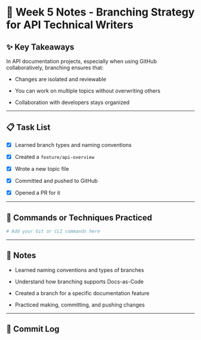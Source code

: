 # 📘 Week 5 Notes - Branching Strategy for API Technical Writers

## ✨ Key Takeaways

In API documentation projects, especially when using GitHub collaboratively, branching ensures that:

- Changes are isolated and reviewable

- You can work on multiple topics without overwriting others

- Collaboration with developers stays organized

---

## 📋 Task List

- [x] Learned branch types and naming conventions
  
- [x] Created a `feature/api-overview`
  
- [x] Wrote a new topic file
  
- [x] Committed and pushed to GitHub
  
- [x] Opened a PR for it

---

## 🧪 Commands or Techniques Practiced

```bash
# Add your Git or CLI commands here
```

---

## 📝 Notes

- Learned naming conventions and types of branches

- Understand how branching supports Docs-as-Code

- Created a branch for a specific documentation feature

- Practiced making, committing, and pushing changes

---

## 🔁 Commit Log
